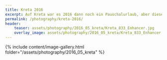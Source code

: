 ```yaml
---
title: Kreta 2016
excerpt: Auf Kreta war es 2016 dann noch ein Pauschalurlaub, aber dieses Mal mit Mietwagen und mehr Aktivität ;) 
permalink: /photography/kreta-2016/
header:
    teaser: assets/photography/2016_05_kreta/Kreta_833_Enhancer.jpg
    overlay_image: assets/photography/2016_05_kreta/Kreta_833_Enhancer.jpg
---
```


{% include content/image-gallery.html folder="/assets/photography/2016_05_kreta" %}